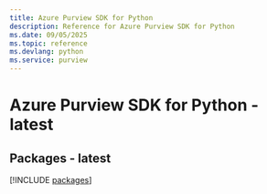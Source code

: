 ```yaml
---
title: Azure Purview SDK for Python
description: Reference for Azure Purview SDK for Python
ms.date: 09/05/2025
ms.topic: reference
ms.devlang: python
ms.service: purview
---
```

# Azure Purview SDK for Python - latest
## Packages - latest
[!INCLUDE [packages](purview-index.md)]